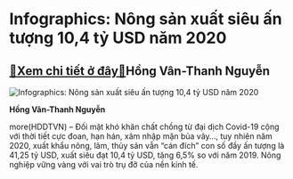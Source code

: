 Infographics: Nông sản xuất siêu ấn tượng 10,4 tỷ USD năm 2020
==============================================================

[:gift:Xem chi tiết ở đây:gift:](https://hddtvn.com/infographics-nong-san-xuat-sieu-an-tuong-104-ty-usd-nam-2020/)Hồng Vân-Thanh Nguyễn
---------------------





![Infographics: Nông sản xuất siêu ấn tượng 10,4 tỷ USD năm 2020](https://hddtvn.com/wp-content/uploads/2021/01/5641_info_xnk.jpg "Infographics: Nông sản xuất siêu ấn tượng 10,4 tỷ USD năm 2020")




**Hồng Vân-Thanh Nguyễn**



more(HDDTVN) – Đối mặt khó khăn chất chồng từ đại dịch Covid-19 cộng với thời tiết cực đoan, hạn hán, xâm nhập mặn bủa vây…, tuy nhiên năm 2020, xuất khẩu nông, lâm, thủy sản vẫn “cán đích” con số đầy ấn tượng là 41,25 tỷ USD, xuất siêu đạt 10,4 tỷ USD, tăng 6,5% so với năm 2019. Nông nghiệp vững vàng với vai trò trụ đỡ của nền kinh tế.

